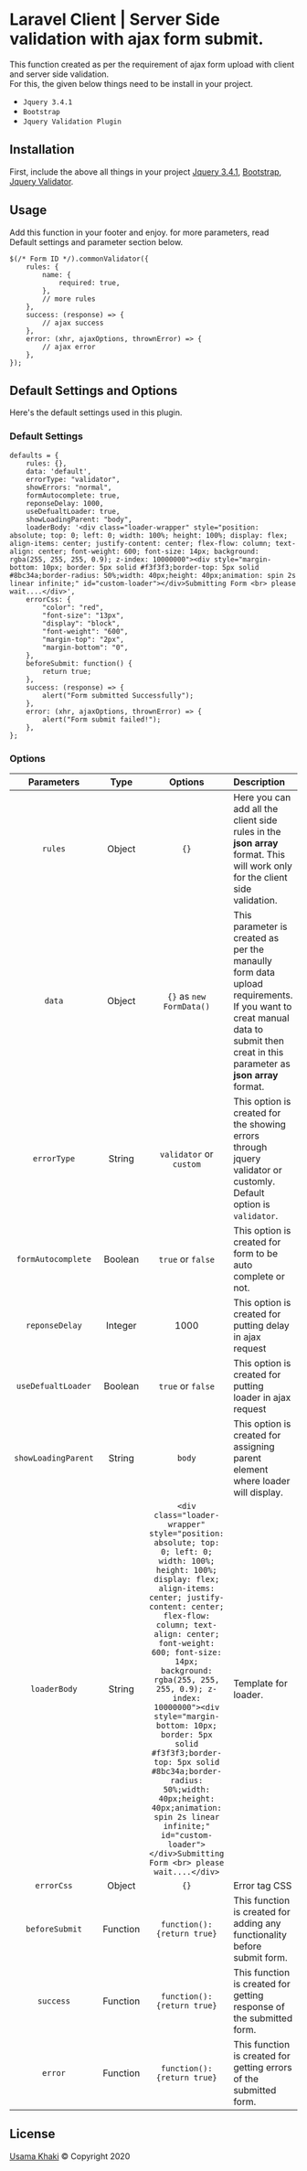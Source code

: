 # Laravel Client | Server Side validation with ajax form submit.

This function created as per the requirement of ajax form upload with client and server side validation.  
For this, the given below things need to be install in your project.  
- `Jquery 3.4.1` 
- `Bootstrap`
- `Jquery Validation Plugin`

## Installation

First, include the above all things in your project [Jquery 3.4.1](https://ajax.googleapis.com/ajax/libs/jquery/3.4.1/jquery.min.js), [Bootstrap](https://getbootstrap.com/docs/3.3/getting-started/), [Jquery Validator](https://jqueryvalidation.org/).

## Usage
Add this function in your footer and enjoy. for more parameters, read Default settings and parameter section below.
```jquery
$(/* Form ID */).commonValidator({
    rules: {
        name: {
            required: true,
        },
        // more rules
    },
    success: (response) => {
        // ajax success
    },
    error: (xhr, ajaxOptions, thrownError) => {
        // ajax error
    },
});
```
  
## Default Settings and Options
Here's the default settings used in this plugin.
### Default Settings
```jquery
defaults = {
    rules: {},
    data: 'default',
    errorType: "validator",
    showErrors: "normal",
    formAutocomplete: true,
    reponseDelay: 1000,
    useDefualtLoader: true,
    showLoadingParent: "body",
    loaderBody: '<div class="loader-wrapper" style="position: absolute; top: 0; left: 0; width: 100%; height: 100%; display: flex; align-items: center; justify-content: center; flex-flow: column; text-align: center; font-weight: 600; font-size: 14px; background: rgba(255, 255, 255, 0.9); z-index: 10000000"><div style="margin-bottom: 10px; border: 5px solid #f3f3f3;border-top: 5px solid #8bc34a;border-radius: 50%;width: 40px;height: 40px;animation: spin 2s linear infinite;" id="custom-loader"></div>Submitting Form <br> please wait....</div>',
    errorCss: {
        "color": "red",
        "font-size": "13px",
        "display": "block",
        "font-weight": "600",
        "margin-top": "2px",
        "margin-bottom": "0",
    },
    beforeSubmit: function() {
        return true;
    },
    success: (response) => {
        alert("Form submitted Successfully");
    },
    error: (xhr, ajaxOptions, thrownError) => {
        alert("Form submit failed!");
    },
};
```
### Options
| Parameters | Type | Options | Description |
| :---: | :---: | :---: | :--- |
| `rules` | Object | `{}` | Here you can add all the client side rules in the **json array** format. This will work only for the client side validation. |
| `data` | Object | `{}` as `new FormData()` | This parameter is created as per the manaully form data upload requirements. If you want to creat manual data to submit then creat in this parameter as **json array** format. |
| `errorType` | String | `validator` or `custom` | This option is created for the showing errors through jquery validator or customly. Default option is `validator`. |
| `formAutocomplete` | Boolean | `true` or `false` | This option is created for form to be auto complete or not. |
| `reponseDelay` | Integer | 1000 | This option is created for putting delay in ajax request |
| `useDefualtLoader` | Boolean | `true` or `false` | This option is created for putting loader in ajax request |
| `showLoadingParent` | String | `body` | This option is created for assigning parent element where loader will display. |
| `loaderBody` | String | `<div class="loader-wrapper" style="position: absolute; top: 0; left: 0; width: 100%; height: 100%; display: flex; align-items: center; justify-content: center; flex-flow: column; text-align: center; font-weight: 600; font-size: 14px; background: rgba(255, 255, 255, 0.9); z-index: 10000000"><div style="margin-bottom: 10px; border: 5px solid #f3f3f3;border-top: 5px solid #8bc34a;border-radius: 50%;width: 40px;height: 40px;animation: spin 2s linear infinite;" id="custom-loader"></div>Submitting Form <br> please wait....</div>` | Template for loader. |
| `errorCss` | Object | `{}` | Error tag CSS |
| `beforeSubmit` | Function | `function(): {return true}` | This function is created for adding any functionality before submit form. |
| `success` | Function | `function(): {return true}` | This function is created for getting response of the submitted form. |
| `error` | Function | `function(): {return true}` | This function is created for getting errors of the submitted form. |



## License
[Usama Khaki](https://usamakhaki.com/) &copy; Copyright 2020
